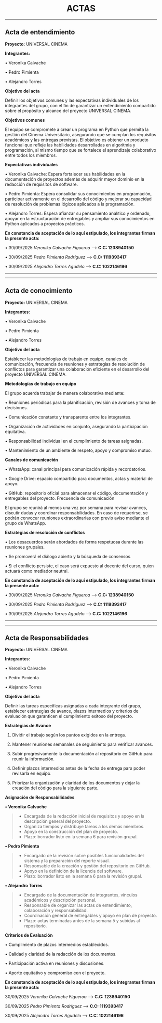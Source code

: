 <div align="center">
       <h1><b>ACTAS</b></h1> 
</div>

---

## Acta de entendimiento

**Proyecto:** UNIVERSAL CINEMA

**Integrantes:**

•	Veronika Calvache

•	Pedro Pimienta

•	Alejandro Torres

**Objetivo del acta**

Definir los objetivos comunes y las expectativas individuales de los integrantes del grupo, con el fin de garantizar un entendimiento compartido sobre el propósito y alcance del proyecto UNIVERSAL CINEMA.

**Objetivos comunes**

El equipo se compromete a crear un programa en Python que permita la gestión del Cinema Universitario, asegurando que se cumplan los requisitos académicos y las entregas previstas. El objetivo es obtener un producto funcional que refleje las habilidades desarrolladas en algoritmia y programación, al mismo tiempo que se fortalece el aprendizaje colaborativo entre todos los miembros.

**Expectativas individuales**

•	Veronika Calvache:  Espera fortalecer sus habilidades en la documentación de proyectos además de adquirir mayor dominio en la redacción de requisitos de software.

•	Pedro Pimienta: Espera consolidar sus conocimientos en programación, participar activamente en el desarrollo del código y mejorar su capacidad de resolución de problemas lógicos aplicados a la programación.

•	Alejandro Torres: Espera afianzar su pensamiento analítico y ordenado, apoyar en la estructuración de entregables y ampliar sus conocimientos en Python aplicados a proyectos prácticos. 

**En constancia de aceptación de lo aquí estipulado, los integrantes firman la presente acta:**

• 30/09/2025   *Veronika Calvache Figueroa* --> **C.C: 1238940150**

• 30/09/2025   *Pedro Pimienta Rodríguez* --> **C.C: 1119393417**

• 30/09/2025 *Alejandro Torres Agudelo* --> **C.C: 1022146196**

---
---

## Acta de conocimiento

**Proyecto:** UNIVERSAL CINEMA

**Integrantes:**

•	Veronika Calvache 

•	Pedro Pimienta

•	Alejandro Torres


**Objetivo del acta**

Establecer las metodologías de trabajo en equipo, canales de comunicación, frecuencia de reuniones y estrategias de resolución de conflictos para garantizar una colaboración eficiente en el desarrollo del proyecto UNIVERSAL CINEMA.

**Metodologías de trabajo en equipo**

El grupo acuerda trabajar de manera colaborativa mediante:

•	Reuniones periódicas para la planificación, revisión de avances y toma de decisiones.

•	Comunicación constante y transparente entre los integrantes.

•	Organización de actividades en conjunto, asegurando la participación equitativa.

•	Responsabilidad individual en el cumplimiento de tareas asignadas.

•	Mantenimiento de un ambiente de respeto, apoyo y compromiso mutuo.

**Canales de comunicación**

•	WhatsApp: canal principal para comunicación rápida y recordatorios.

•	Google Drive: espacio compartido para documentos, actas y material de apoyo.

•	GitHub: repositorio oficial para almacenar el código, documentación y entregables del proyecto.
Frecuencia de comunicación

El grupo se reunirá al menos una vez por semana para revisar avances, discutir dudas y coordinar responsabilidades. En caso de requerirse, se podrán convocar reuniones extraordinarias con previo aviso mediante el grupo de WhatsApp.

**Estrategias de resolución de conflictos**

•	Los desacuerdos serán abordados de forma respetuosa durante las reuniones grupales.

•	Se promoverá el diálogo abierto y la búsqueda de consensos.

•	Si el conflicto persiste, el caso será expuesto al docente del curso, quien actuará como mediador neutral.

**En constancia de aceptación de lo aquí estipulado, los integrantes firman la presente acta:**

•	30/09/2025   *Veronika Calvache Figueroa* --> **C.C: 1238940150**

•	30/09/2025   *Pedro Pimienta Rodríguez* --> **C.C: 1119393417**

•	30/09/2025 *Alejandro Torres Agudelo* --> **C.C: 1022146196**

---
---

## Acta de Responsabilidades

**Proyecto:** UNIVERSAL CINEMA

**Integrantes:**

•	Veronika Calvache 

•	Pedro Pimienta 

•	Alejandro Torres 

**Objetivo del acta**  

Definir las tareas específicas asignadas a cada integrante del grupo, establecer estrategias de avance, plazos intermedios y criterios de evaluación que garanticen el cumplimiento exitoso del proyecto.

**Estrategias de Avance**

1. Dividir el trabajo según los puntos exigidos en la entrega.

1. Mantener reuniones semanales de seguimiento para verificar avances.

1. Subir progresivamente la documentación al repositorio en GitHub para reunir la información.

1. Definir plazos intermedios antes de la fecha de entrega para poder revisarla en equipo.

1. Priorizar la organización y claridad de los documentos y dejar la creación del código para la siguiente parte.


**Asignación de Responsabilidades**

**•	Veronika Calvache**
    
>-	Encargada de la redacción inicial de requisitos y apoyo en la descripción general del proyecto.
>-	Organiza tiempos y distribuye tareas a los demás miembros.
>-	Apoyo en la construcción del plan de proyecto. 
>-	Plazo: borrador listo en la semana 6 para revisión grupal.

**•	Pedro Pimienta**
>-	Encargado de la revisión sobre posibles funcionalidades del sistema y la preparación del reporte visual.
>-	Responsable de la creación y gestión del repositorio en GitHub.
>-	Apoyo en la definición de la licencia del software.
>-	Plazo: borrador listo en la semana 6 para la revisión grupal.

**•	Alejandro Torres** 
>-	Encargado de la documentación de integrantes, vínculos académicos y descripción personal.
>-	Responsable de organizar las actas de entendimiento, colaboración y responsabilidad.
>-	Coordinación general de entregables y apoyo en plan de proyecto.
>-	Plazo: actas terminadas antes de la semana 5 y subidas al repositorio.

**Criterios de Evaluación**

•	Cumplimiento de plazos intermedios establecidos.

•	Calidad y claridad de la redacción de los documentos.

•	Participación activa en reuniones y discusiones.

•	Aporte equitativo y compromiso con el proyecto.

**En constancia de aceptación de lo aquí estipulado, los integrantes firman la presente acta:**

30/09/2025   *Veronika Calvache Figueroa* --> **C.C: 1238940150** 

30/09/2025   *Pedro Pimienta Rodríguez* --> **C.C: 1119393417**

30/09/2025 *Alejandro Torres Agudelo* --> **C.C: 1022146196**


